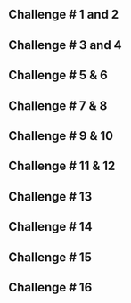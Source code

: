 
## Challenge # 1 and 2
## Challenge # 3 and 4
## Challenge # 5 & 6
## Challenge # 7 & 8
## Challenge # 9 & 10
## Challenge # 11 & 12
## Challenge # 13
## Challenge # 14
## Challenge # 15
## Challenge # 16